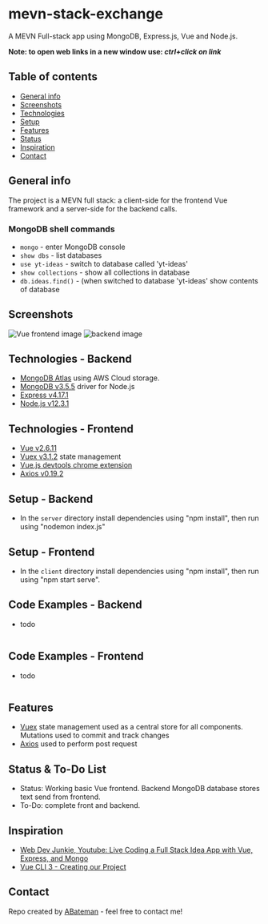 # mevn-stack-exchange

A MEVN Full-stack app using MongoDB, Express.js, Vue and Node.js.

**Note: to open web links in a new window use: _ctrl+click on link_**

## Table of contents

* [General info](#general-info)
* [Screenshots](#screenshots)
* [Technologies](#technologies)
* [Setup](#setup)
* [Features](#features)
* [Status](#status)
* [Inspiration](#inspiration)
* [Contact](#contact)

## General info

The project is a MEVN full stack: a client-side for the frontend Vue framework and a server-side for the backend calls.

### MongoDB shell commands

* `mongo` - enter MongoDB console
* `show dbs` - list databases
* `use yt-ideas` - switch to database called 'yt-ideas'
* `show collections` - show all collections in database
* `db.ideas.find()` - (when switched to database 'yt-ideas' show contents of database

## Screenshots

![Vue frontend image](./img/vueFrontend.png)
![backend image](./img/nodeBackend.png)

## Technologies - Backend

* [MongoDB Atlas](https://www.mongodb.com/) using AWS Cloud storage.
* [MongoDB v3.5.5](https://www.npmjs.com/package/mongodb) driver for Node.js
* [Express v4.17.1](https://www.npmjs.com/package/express)
* [Node.js v12.3.1](https://nodejs.org/en/)

## Technologies - Frontend

* [Vue v2.6.11](https://vuejs.org/)
* [Vuex v3.1.2](https://vuex.vuejs.org/) state management
* [Vue.js devtools chrome extension](https://chrome.google.com/webstore/detail/vuejs-devtools/nhdogjmejiglipccpnnnanhbledajbpd?hl=en)
* [Axios v0.19.2](https://www.npmjs.com/package/axios)

## Setup - Backend

* In the `server` directory install dependencies using "npm install", then run using "nodemon index.js"

## Setup - Frontend

* In the `client` directory install dependencies using "npm install", then run using "npm start serve".

## Code Examples - Backend

* todo

```javascript


```

## Code Examples - Frontend

* todo

```javascript


```

## Features

* [Vuex](https://vuex.vuejs.org/) state management used as a central store for all components. Mutations used to commit and track changes
* [Axios](https://github.com/axios/axios) used to perform post request

## Status & To-Do List

* Status: Working basic Vue frontend. Backend MongoDB database stores text send from frontend.
* To-Do: complete front and backend.

## Inspiration

* [Web Dev Junkie, Youtube: Live Coding a Full Stack Idea App with Vue, Express, and Mongo](https://www.youtube.com/watch?v=myJRnwzw5ss)
* [Vue CLI 3 - Creating our Project](https://www.vuemastery.com/courses/real-world-vue-js/vue-cli/)

## Contact

Repo created by [ABateman](https://www.andrewbateman.org) - feel free to contact me!
